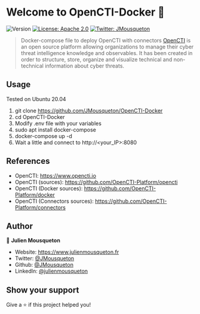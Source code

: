 # Welcome to OpenCTI-Docker 👋
![Version](https://img.shields.io/badge/version-1.0-blue.svg?cacheSeconds=2592000)
[![License: Apache 2.0](https://img.shields.io/badge/License-Apache2.0-yellow.svg)](#)
[![Twitter: JMousqueton](https://img.shields.io/twitter/follow/JMousqueton.svg?style=social)](https://twitter.com/JMousqueton)

> Docker-compose file to deploy OpenCTI with connectors
> [OpenCTI](https://www.opencti.io) is an open source platform allowing organizations to manage their cyber threat intelligence knowledge and observables. It has been created in order to structure, store, organize and visualize technical and non-technical information about cyber threats.

## Usage

Tested on Ubuntu 20.04 

 1) git clone https://github.com/JMousqueton/OpenCTI-Docker
 2) cd OpenCTI-Docker 
 3) Modify .env file with your variables 
 4) sudo apt install docker-compose 
 5) docker-compose up -d 
 6) Wait a little and connect to http://<your_IP>:8080 


## References 
 
 * OpenCTI: https://www.opencti.io 
 * OpenCTI (sources): https://github.com/OpenCTI-Platform/opencti
 * OpenCTI (Docker sources): https://github.com/OpenCTI-Platform/docker
 * OpenCTI (Connectors sources): https://github.com/OpenCTI-Platform/connectors

## Author

👤 **Julien Mousqueton**

* Website: https://www.julienmousqueton.fr
* Twitter: [@JMousqueton](https://twitter.com/JMousqueton)
* Github: [@JMousqueton](https://github.com/JMousqueton)
* LinkedIn: [@julienmousqueton](https://linkedin.com/in/julienmousqueton)

## Show your support

Give a ⭐️ if this project helped you!
